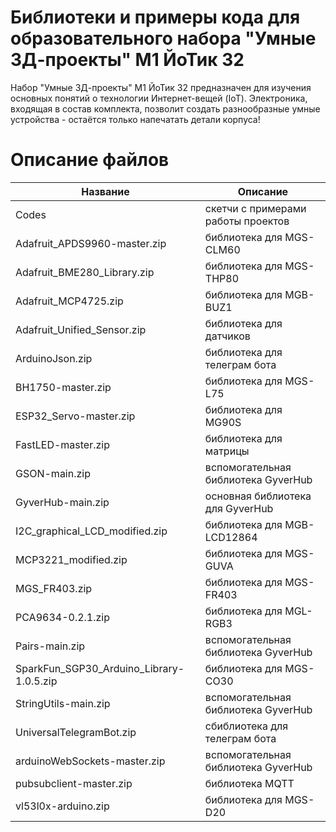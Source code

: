 # Библиотеки и примеры кода для образовательного набора "Умные 3Д-проекты" М1 ЙоТик 32

Набор "Умные 3Д-проекты" М1 ЙоТик 32 предназначен для изучения основных понятий о технологии Интернет-вещей (IoT). Электроника, входящая в состав комплекта, позволит создать разнообразные умные устройства - остаётся только напечатать детали корпуса!

# Описание файлов

| Название    | Описание |
| ----------- | -----------|
|Codes   | скетчи с примерами работы проектов|
|Adafruit_APDS9960-master.zip   | библиотека для  MGS-CLM60|
| Adafruit_BME280_Library.zip      | библиотека для MGS-THP80 |
| Adafruit_MCP4725.zip      | библиотека для MGB-BUZ1 |
| Adafruit_Unified_Sensor.zip     | библиотека для датчиков |
| ArduinoJson.zip    | библиотека для телеграм бота |
| BH1750-master.zip    | библиотека для MGS-L75 |
| ESP32_Servo-master.zip   | библиотека для MG90S |
| FastLED-master.zip  | библиотека для матрицы |
| GSON-main.zip    |вспомогательная библиотека GyverHub|
| GyverHub-main.zip   | основная библиотека для GyverHub|
| I2C_graphical_LCD_modified.zip   | библиотека для MGB-LCD12864|
| MCP3221_modified.zip   | библиотека для MGS-GUVA|
| MGS_FR403.zip  | библиотека для MGS-FR403|
| PCA9634-0.2.1.zip   | библиотека для MGL-RGB3|
| Pairs-main.zip  | вспомогательная библиотека GyverHub|
|SparkFun_SGP30_Arduino_Library-1.0.5.zip | библиотека для MGS-CO30|
| StringUtils-main.zip   |вспомогательная библиотека GyverHub|
|UniversalTelegramBot.zip  | сбиблиотека для телеграм бота|
| arduinoWebSockets-master.zip  | вспомогательная библиотека GyverHub|
| pubsubclient-master.zip   | библиотека MQTT|
| vl53l0x-arduino.zip  | библиотека для MGS-D20|
